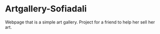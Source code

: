 # Artgallery-Sofiadali
Webpage that is a simple art gallery. Project for a friend to help her sell her art.
